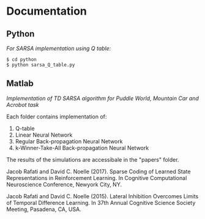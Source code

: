 # Documentation

## Python
*For SARSA implementation using Q table:*
```shell
$ cd python
$ python sarsa_Q_table.py
```

## Matlab
*Implementation of TD SARSA algorithm for Puddle World, Mountain Car and Acrobot task*

Each folder contains implementation of:
1. Q-table
2. Linear Neural Network 
3. Regular Back-propagation Neural Network
4. k-Winner-Take-All Back-propagation Neural Network

The results of the simulations are accessibale in the "papers" folder.

Jacob Rafati and David C. Noelle (2017). Sparse Coding of Learned State Representations in Reinforcement Learning. In Cognitive Computational Neuroscience Conference, Newyork City, NY.

Jacob Rafati and David C. Noelle (2015). Lateral Inhibition Overcomes Limits of Temporal Difference Learning. In 37th Annual Cognitive Science Society Meeting, Pasadena, CA, USA.
